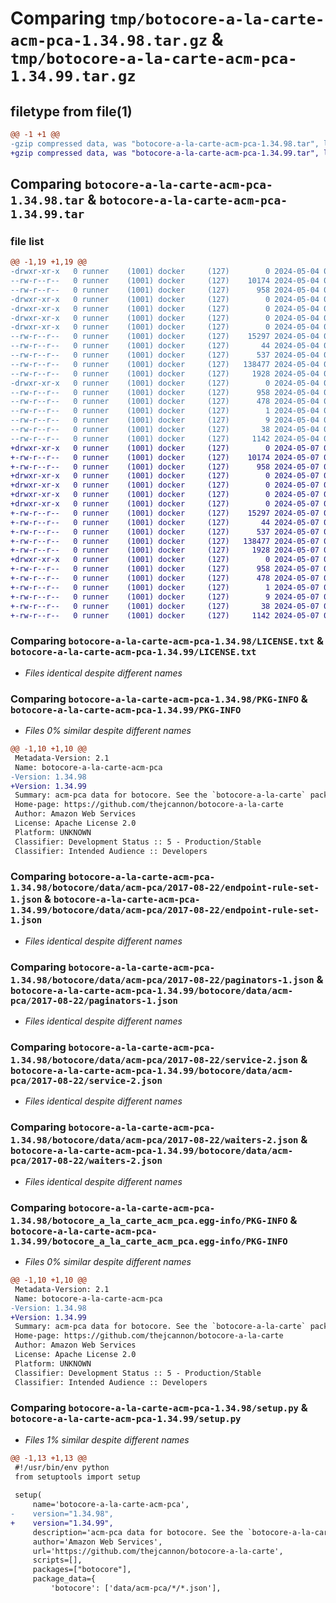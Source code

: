 # Comparing `tmp/botocore-a-la-carte-acm-pca-1.34.98.tar.gz` & `tmp/botocore-a-la-carte-acm-pca-1.34.99.tar.gz`

## filetype from file(1)

```diff
@@ -1 +1 @@
-gzip compressed data, was "botocore-a-la-carte-acm-pca-1.34.98.tar", last modified: Sat May  4 01:01:15 2024, max compression
+gzip compressed data, was "botocore-a-la-carte-acm-pca-1.34.99.tar", last modified: Tue May  7 01:02:17 2024, max compression
```

## Comparing `botocore-a-la-carte-acm-pca-1.34.98.tar` & `botocore-a-la-carte-acm-pca-1.34.99.tar`

### file list

```diff
@@ -1,19 +1,19 @@
-drwxr-xr-x   0 runner    (1001) docker     (127)        0 2024-05-04 01:01:15.694045 botocore-a-la-carte-acm-pca-1.34.98/
--rw-r--r--   0 runner    (1001) docker     (127)    10174 2024-05-04 01:01:15.000000 botocore-a-la-carte-acm-pca-1.34.98/LICENSE.txt
--rw-r--r--   0 runner    (1001) docker     (127)      958 2024-05-04 01:01:15.694045 botocore-a-la-carte-acm-pca-1.34.98/PKG-INFO
-drwxr-xr-x   0 runner    (1001) docker     (127)        0 2024-05-04 01:01:15.690045 botocore-a-la-carte-acm-pca-1.34.98/botocore/
-drwxr-xr-x   0 runner    (1001) docker     (127)        0 2024-05-04 01:01:15.690045 botocore-a-la-carte-acm-pca-1.34.98/botocore/data/
-drwxr-xr-x   0 runner    (1001) docker     (127)        0 2024-05-04 01:01:15.690045 botocore-a-la-carte-acm-pca-1.34.98/botocore/data/acm-pca/
-drwxr-xr-x   0 runner    (1001) docker     (127)        0 2024-05-04 01:01:15.694045 botocore-a-la-carte-acm-pca-1.34.98/botocore/data/acm-pca/2017-08-22/
--rw-r--r--   0 runner    (1001) docker     (127)    15297 2024-05-04 01:01:11.000000 botocore-a-la-carte-acm-pca-1.34.98/botocore/data/acm-pca/2017-08-22/endpoint-rule-set-1.json
--rw-r--r--   0 runner    (1001) docker     (127)       44 2024-05-04 01:01:11.000000 botocore-a-la-carte-acm-pca-1.34.98/botocore/data/acm-pca/2017-08-22/examples-1.json
--rw-r--r--   0 runner    (1001) docker     (127)      537 2024-05-04 01:01:11.000000 botocore-a-la-carte-acm-pca-1.34.98/botocore/data/acm-pca/2017-08-22/paginators-1.json
--rw-r--r--   0 runner    (1001) docker     (127)   138477 2024-05-04 01:01:11.000000 botocore-a-la-carte-acm-pca-1.34.98/botocore/data/acm-pca/2017-08-22/service-2.json
--rw-r--r--   0 runner    (1001) docker     (127)     1928 2024-05-04 01:01:11.000000 botocore-a-la-carte-acm-pca-1.34.98/botocore/data/acm-pca/2017-08-22/waiters-2.json
-drwxr-xr-x   0 runner    (1001) docker     (127)        0 2024-05-04 01:01:15.694045 botocore-a-la-carte-acm-pca-1.34.98/botocore_a_la_carte_acm_pca.egg-info/
--rw-r--r--   0 runner    (1001) docker     (127)      958 2024-05-04 01:01:15.000000 botocore-a-la-carte-acm-pca-1.34.98/botocore_a_la_carte_acm_pca.egg-info/PKG-INFO
--rw-r--r--   0 runner    (1001) docker     (127)      478 2024-05-04 01:01:15.000000 botocore-a-la-carte-acm-pca-1.34.98/botocore_a_la_carte_acm_pca.egg-info/SOURCES.txt
--rw-r--r--   0 runner    (1001) docker     (127)        1 2024-05-04 01:01:15.000000 botocore-a-la-carte-acm-pca-1.34.98/botocore_a_la_carte_acm_pca.egg-info/dependency_links.txt
--rw-r--r--   0 runner    (1001) docker     (127)        9 2024-05-04 01:01:15.000000 botocore-a-la-carte-acm-pca-1.34.98/botocore_a_la_carte_acm_pca.egg-info/top_level.txt
--rw-r--r--   0 runner    (1001) docker     (127)       38 2024-05-04 01:01:15.694045 botocore-a-la-carte-acm-pca-1.34.98/setup.cfg
--rw-r--r--   0 runner    (1001) docker     (127)     1142 2024-05-04 01:01:15.000000 botocore-a-la-carte-acm-pca-1.34.98/setup.py
+drwxr-xr-x   0 runner    (1001) docker     (127)        0 2024-05-07 01:02:17.736088 botocore-a-la-carte-acm-pca-1.34.99/
+-rw-r--r--   0 runner    (1001) docker     (127)    10174 2024-05-07 01:02:17.000000 botocore-a-la-carte-acm-pca-1.34.99/LICENSE.txt
+-rw-r--r--   0 runner    (1001) docker     (127)      958 2024-05-07 01:02:17.736088 botocore-a-la-carte-acm-pca-1.34.99/PKG-INFO
+drwxr-xr-x   0 runner    (1001) docker     (127)        0 2024-05-07 01:02:17.736088 botocore-a-la-carte-acm-pca-1.34.99/botocore/
+drwxr-xr-x   0 runner    (1001) docker     (127)        0 2024-05-07 01:02:17.736088 botocore-a-la-carte-acm-pca-1.34.99/botocore/data/
+drwxr-xr-x   0 runner    (1001) docker     (127)        0 2024-05-07 01:02:17.736088 botocore-a-la-carte-acm-pca-1.34.99/botocore/data/acm-pca/
+drwxr-xr-x   0 runner    (1001) docker     (127)        0 2024-05-07 01:02:17.736088 botocore-a-la-carte-acm-pca-1.34.99/botocore/data/acm-pca/2017-08-22/
+-rw-r--r--   0 runner    (1001) docker     (127)    15297 2024-05-07 01:02:10.000000 botocore-a-la-carte-acm-pca-1.34.99/botocore/data/acm-pca/2017-08-22/endpoint-rule-set-1.json
+-rw-r--r--   0 runner    (1001) docker     (127)       44 2024-05-07 01:02:10.000000 botocore-a-la-carte-acm-pca-1.34.99/botocore/data/acm-pca/2017-08-22/examples-1.json
+-rw-r--r--   0 runner    (1001) docker     (127)      537 2024-05-07 01:02:10.000000 botocore-a-la-carte-acm-pca-1.34.99/botocore/data/acm-pca/2017-08-22/paginators-1.json
+-rw-r--r--   0 runner    (1001) docker     (127)   138477 2024-05-07 01:02:10.000000 botocore-a-la-carte-acm-pca-1.34.99/botocore/data/acm-pca/2017-08-22/service-2.json
+-rw-r--r--   0 runner    (1001) docker     (127)     1928 2024-05-07 01:02:10.000000 botocore-a-la-carte-acm-pca-1.34.99/botocore/data/acm-pca/2017-08-22/waiters-2.json
+drwxr-xr-x   0 runner    (1001) docker     (127)        0 2024-05-07 01:02:17.736088 botocore-a-la-carte-acm-pca-1.34.99/botocore_a_la_carte_acm_pca.egg-info/
+-rw-r--r--   0 runner    (1001) docker     (127)      958 2024-05-07 01:02:17.000000 botocore-a-la-carte-acm-pca-1.34.99/botocore_a_la_carte_acm_pca.egg-info/PKG-INFO
+-rw-r--r--   0 runner    (1001) docker     (127)      478 2024-05-07 01:02:17.000000 botocore-a-la-carte-acm-pca-1.34.99/botocore_a_la_carte_acm_pca.egg-info/SOURCES.txt
+-rw-r--r--   0 runner    (1001) docker     (127)        1 2024-05-07 01:02:17.000000 botocore-a-la-carte-acm-pca-1.34.99/botocore_a_la_carte_acm_pca.egg-info/dependency_links.txt
+-rw-r--r--   0 runner    (1001) docker     (127)        9 2024-05-07 01:02:17.000000 botocore-a-la-carte-acm-pca-1.34.99/botocore_a_la_carte_acm_pca.egg-info/top_level.txt
+-rw-r--r--   0 runner    (1001) docker     (127)       38 2024-05-07 01:02:17.736088 botocore-a-la-carte-acm-pca-1.34.99/setup.cfg
+-rw-r--r--   0 runner    (1001) docker     (127)     1142 2024-05-07 01:02:17.000000 botocore-a-la-carte-acm-pca-1.34.99/setup.py
```

### Comparing `botocore-a-la-carte-acm-pca-1.34.98/LICENSE.txt` & `botocore-a-la-carte-acm-pca-1.34.99/LICENSE.txt`

 * *Files identical despite different names*

### Comparing `botocore-a-la-carte-acm-pca-1.34.98/PKG-INFO` & `botocore-a-la-carte-acm-pca-1.34.99/PKG-INFO`

 * *Files 0% similar despite different names*

```diff
@@ -1,10 +1,10 @@
 Metadata-Version: 2.1
 Name: botocore-a-la-carte-acm-pca
-Version: 1.34.98
+Version: 1.34.99
 Summary: acm-pca data for botocore. See the `botocore-a-la-carte` package for more info.
 Home-page: https://github.com/thejcannon/botocore-a-la-carte
 Author: Amazon Web Services
 License: Apache License 2.0
 Platform: UNKNOWN
 Classifier: Development Status :: 5 - Production/Stable
 Classifier: Intended Audience :: Developers
```

### Comparing `botocore-a-la-carte-acm-pca-1.34.98/botocore/data/acm-pca/2017-08-22/endpoint-rule-set-1.json` & `botocore-a-la-carte-acm-pca-1.34.99/botocore/data/acm-pca/2017-08-22/endpoint-rule-set-1.json`

 * *Files identical despite different names*

### Comparing `botocore-a-la-carte-acm-pca-1.34.98/botocore/data/acm-pca/2017-08-22/paginators-1.json` & `botocore-a-la-carte-acm-pca-1.34.99/botocore/data/acm-pca/2017-08-22/paginators-1.json`

 * *Files identical despite different names*

### Comparing `botocore-a-la-carte-acm-pca-1.34.98/botocore/data/acm-pca/2017-08-22/service-2.json` & `botocore-a-la-carte-acm-pca-1.34.99/botocore/data/acm-pca/2017-08-22/service-2.json`

 * *Files identical despite different names*

### Comparing `botocore-a-la-carte-acm-pca-1.34.98/botocore/data/acm-pca/2017-08-22/waiters-2.json` & `botocore-a-la-carte-acm-pca-1.34.99/botocore/data/acm-pca/2017-08-22/waiters-2.json`

 * *Files identical despite different names*

### Comparing `botocore-a-la-carte-acm-pca-1.34.98/botocore_a_la_carte_acm_pca.egg-info/PKG-INFO` & `botocore-a-la-carte-acm-pca-1.34.99/botocore_a_la_carte_acm_pca.egg-info/PKG-INFO`

 * *Files 0% similar despite different names*

```diff
@@ -1,10 +1,10 @@
 Metadata-Version: 2.1
 Name: botocore-a-la-carte-acm-pca
-Version: 1.34.98
+Version: 1.34.99
 Summary: acm-pca data for botocore. See the `botocore-a-la-carte` package for more info.
 Home-page: https://github.com/thejcannon/botocore-a-la-carte
 Author: Amazon Web Services
 License: Apache License 2.0
 Platform: UNKNOWN
 Classifier: Development Status :: 5 - Production/Stable
 Classifier: Intended Audience :: Developers
```

### Comparing `botocore-a-la-carte-acm-pca-1.34.98/setup.py` & `botocore-a-la-carte-acm-pca-1.34.99/setup.py`

 * *Files 1% similar despite different names*

```diff
@@ -1,13 +1,13 @@
 #!/usr/bin/env python
 from setuptools import setup
 
 setup(
     name='botocore-a-la-carte-acm-pca',
-    version="1.34.98",
+    version="1.34.99",
     description='acm-pca data for botocore. See the `botocore-a-la-carte` package for more info.',
     author='Amazon Web Services',
     url='https://github.com/thejcannon/botocore-a-la-carte',
     scripts=[],
     packages=["botocore"],
     package_data={
         'botocore': ['data/acm-pca/*/*.json'],
```

